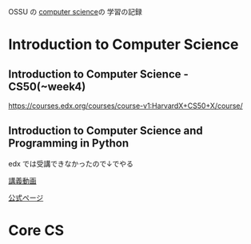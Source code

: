 OSSU の [computer science](https://github.com/ossu/computer-science)の 学習の記録

# Introduction to Computer Science

## Introduction to Computer Science - CS50(~week4)
https://courses.edx.org/courses/course-v1:HarvardX+CS50+X/course/

## Introduction to Computer Science and Programming in Python
edx では受講できなかったので↓でやる

[講義動画](https://www.youtube.com/playlist?list=PLUl4u3cNGP63WbdFxL8giv4yhgdMGaZNA)

[公式ページ](https://ocw.mit.edu/courses/electrical-engineering-and-computer-science/6-0001-introduction-to-computer-science-and-programming-in-python-fall-2016/#)

# Core CS
